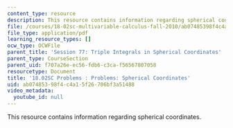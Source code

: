 ```yaml
---
content_type: resource
description: This resource contains information regarding spherical coordinates.
file: /courses/18-02sc-multivariable-calculus-fall-2010/ab07485398f4c4a15f26706bf3a51488_MIT18_02SC_pb_47_quest.pdf
file_type: application/pdf
learning_resource_types: []
ocw_type: OCWFile
parent_title: 'Session 77: Triple Integrals in Spherical Coordinates'
parent_type: CourseSection
parent_uid: f707a26e-ec56-fdb6-c3ca-f56567807058
resourcetype: Document
title: '18.02SC Problems : Problems: Spherical Coordinates'
uid: ab074853-98f4-c4a1-5f26-706bf3a51488
video_metadata:
  youtube_id: null
---
```

This resource contains information regarding spherical coordinates.

